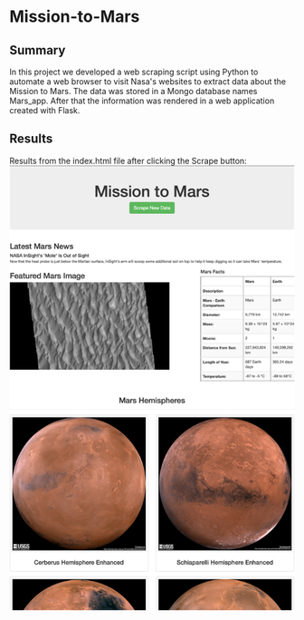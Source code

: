 # Mission-to-Mars
## Summary
In this project we developed a web scraping script using Python to automate a web browser to visit Nasa's websites to extract data about the Mission to Mars. The data was stored in a Mongo database names Mars_app. After that the information was rendered in a web application created with Flask. 

## Results
Results from the index.html file after clicking the Scrape button:
![](resources/results.png)
